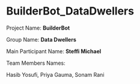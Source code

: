 # BuilderBot_DataDwellers

Project Name: **BuilderBot**

Group Name: **Data Dwellers**

Main Participant Name: **Steffi Michael**

Team Members Names:

Hasib Yosufi, Priya Gauma, Sonam Rani
